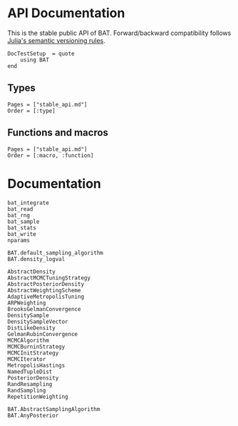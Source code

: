 # API Documentation

This is the stable public API of BAT. Forward/backward compatibility follows
[Julia's semantic versioning rules](https://julialang.github.io/Pkg.jl/v1/compatibility/).


```@meta
DocTestSetup  = quote
    using BAT
end
```

## Types

```@index
Pages = ["stable_api.md"]
Order = [:type]
```

## Functions and macros

```@index
Pages = ["stable_api.md"]
Order = [:macro, :function]
```

# Documentation


```@docs
bat_integrate
bat_read
bat_rng
bat_sample
bat_stats
bat_write
nparams

BAT.default_sampling_algorithm
BAT.density_logval

AbstractDensity
AbstractMCMCTuningStrategy
AbstractPosteriorDensity
AbstractWeightingScheme
AdaptiveMetropolisTuning
ARPWeighting
BrooksGelmanConvergence
DensitySample
DensitySampleVector
DistLikeDensity
GelmanRubinConvergence
MCMCAlgorithm
MCMCBurninStrategy
MCMCInitStrategy
MCMCIterator
MetropolisHastings
NamedTupleDist
PosteriorDensity
RandResampling
RandSampling
RepetitionWeighting

BAT.AbstractSamplingAlgorithm
BAT.AnyPosterior
```

